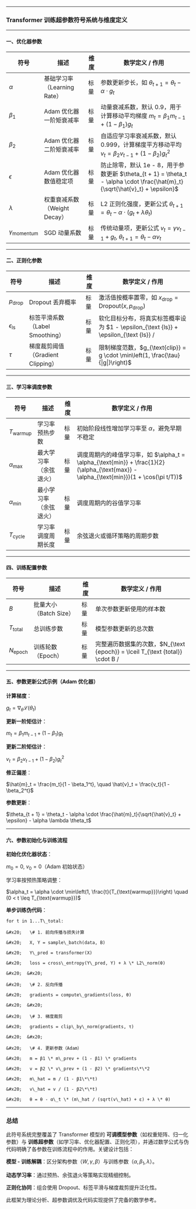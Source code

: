 

***

### **Transformer 训练超参数符号系统与维度定义**



***

#### **一、优化器参数**



| **符号**                     | **描述**               | **维度** | **数学定义 / 作用**                                                                                                  |
| -------------------------- | -------------------- | ------ | -------------------------------------------------------------------------------------------------------------- |
| $\alpha$                   | 基础学习率（Learning Rate） | 标量     | 参数更新步长，如 $\theta_{t + 1} = \theta_t - \alpha \cdot g_t$                                                        |
| $\beta_1$                  | Adam 优化器一阶矩衰减率       | 标量     | 动量衰减系数，默认 0.9，用于计算移动平均梯度 $m_t = \beta_1 m_{t - 1} + (1 - \beta_1)g_t$                                          |
| $\beta_2$                  | Adam 优化器二阶矩衰减率       | 标量     | 自适应学习率衰减系数，默认 0.999，计算梯度平方移动平均 $v_t = \beta_2 v_{t - 1} + (1 - \beta_2)g_t^2$                                  |
| $\epsilon$                 | Adam 优化器数值稳定项        | 标量     | 防止除零，默认 1e - 8，用于参数更新 $\theta_{t + 1} = \theta_t - \alpha \cdot \frac{\hat{m}_t}{\sqrt{\hat{v}_t} + \epsilon}$ |
| $\lambda$                  | 权重衰减系数（Weight Decay） | 标量     | L2 正则化强度，更新公式 $\theta_{t + 1} = \theta_t - \alpha \cdot (g_t + \lambda \theta_t)$                              |
| $\gamma_{\text{momentum}}$ | SGD 动量系数             | 标量     | 传统动量项，更新公式 $v_t = \gamma v_{t - 1} + g_t$, $\theta_{t + 1} = \theta_t - \alpha v_t$                            |



***

#### **二、正则化参数**



| **符号**                 | **描述**                    | **维度** | **数学定义 / 作用**                                                             |
| ---------------------- | ------------------------- | ------ | ------------------------------------------------------------------------- |
| $p_{\text{drop}}$      | Dropout 丢弃概率              | 标量     | 激活值按概率置零，如 $x_{\text{drop}} = \text{Dropout}(x, p_{\text{drop}})$         |
| $\epsilon_{\text{ls}}$ | 标签平滑系数（Label Smoothing）   | 标量     | 软化目标分布，将真实标签概率设为 \$1 - \epsilon\_{\text {ls}} + \epsilon\_{\text {ls}} /  |
| $\tau$                 | 梯度裁剪阈值（Gradient Clipping） | 标量     | 限制梯度范数，$g_{\text{clip}} = g \cdot \min\left(1, \frac{\tau}{\|g\|}\right)$ |



***

#### **三、学习率调度参数**



| **符号**                | **描述**      | **维度** | **数学定义 / 作用**                                                                                                              |
| --------------------- | ----------- | ------ | -------------------------------------------------------------------------------------------------------------------------- |
| $T_{\text{warmup}}$   | 学习率预热步数     | 标量     | 初始阶段线性增加学习率至 $\alpha$，避免早期不稳定                                                                                              |
| $\alpha_{\text{max}}$ | 最大学习率（余弦退火） | 标量     | 调度周期内的峰值学习率，如 $\alpha_t = \alpha_{\text{min}} + \frac{1}{2}(\alpha_{\text{max}} - \alpha_{\text{min}})(1 + \cos(\pi t/T))$ |
| $\alpha_{\text{min}}$ | 最小学习率（余弦退火） | 标量     | 调度周期内的谷值学习率                                                                                                                |
| $T_{\text{cycle}}$    | 学习率调度周期长度   | 标量     | 余弦退火或循环策略的周期步数                                                                                                             |



***

#### **四、训练配置参数**



| **符号**             | **描述**           | **维度** | **数学定义 / 作用**                                                         |
| ------------------ | ---------------- | ------ | --------------------------------------------------------------------- |
| $B$                | 批量大小（Batch Size） | 标量     | 单次参数更新使用的样本数                                                          |
| $T_{\text{total}}$ | 总训练步数            | 标量     | 模型参数更新的总次数                                                            |
| $N_{\text{epoch}}$ | 训练轮数（Epoch）      | 标量     | 完整遍历数据集的次数，\$N\_{\text {epoch}} = \lceil T\_{\text {total}} \cdot B / |



***

#### **五、参数更新公式示例（Adam 优化器）**

**计算梯度**：

$g_t = \nabla_{\theta} \mathcal{L}(\theta_t)$

**更新一阶矩估计**：

 $m_t= \beta_1 m_{t - 1} + (1 - \beta_1) g_t$

**更新二阶矩估计**：

  $v_t = \beta_2 v_{t - 1} + (1 - \beta_2) g_t^2$

**修正偏差**：

$\hat{m}_t = \frac{m_t}{1 - \beta_1^t}, \quad \hat{v}_t = \frac{v_t}{1 - \beta_2^t}$

**参数更新**：

$\theta_{t + 1} = \theta_t - \alpha \cdot \frac{\hat{m}_t}{\sqrt{\hat{v}_t} + \epsilon} - \alpha \lambda \theta_t$



***

#### **六、参数初始化与训练流程**

**初始化优化器状态**：

$m_0 = 0$, $v_0 = 0$（Adam 初始状态）

学习率按预热策略调整：

$\alpha_t = \alpha \cdot \min\left(1, \frac{t}{T_{\text{warmup}}}\right) \quad (0 < t \leq T_{\text{warmup}})$

**单步训练伪代码**：



```
for t in 1...T\_total:

&#x20;   \# 1. 前向传播与损失计算

&#x20;   X, Y = sample\_batch(data, B)

&#x20;   Y\_pred = transformer(X)

&#x20;   loss = cross\_entropy(Y\_pred, Y) + λ \* L2\_norm(θ)

&#x20;  &#x20;

&#x20;   \# 2. 反向传播

&#x20;   gradients = compute\_gradients(loss, θ)

&#x20;  &#x20;

&#x20;   \# 3. 梯度裁剪

&#x20;   gradients = clip\_by\_norm(gradients, τ)

&#x20;  &#x20;

&#x20;   \# 4. 更新参数（Adam）

&#x20;   m = β1 \* m\_prev + (1 - β1) \* gradients

&#x20;   v = β2 \* v\_prev + (1 - β2) \* gradients\*\*2

&#x20;   m\_hat = m / (1 - β1\*\*t)

&#x20;   v\_hat = v / (1 - β2\*\*t)

&#x20;   θ = θ - α\_t \* (m\_hat / (sqrt(v\_hat) + ε) + λ \* θ)
```



***

### **总结**

此符号系统完整覆盖了 Transformer 模型的 **可调模型参数**（如权重矩阵、归一化参数）与 **训练超参数**（如学习率、优化器配置、正则化项），并通过数学公式与伪代码明确了各参数在训练流程中的作用。关键设计包括：

**模型 - 训练解耦**：区分架构参数（$W, \gamma, \beta$）与训练参数（$\alpha, \beta_1, \lambda$）。

**动态学习率**：通过预热、余弦退火等策略实现精细控制。

**正则化协同**：组合使用 Dropout、标签平滑与梯度裁剪提升泛化性。

此框架为理论分析、超参数调优及代码实现提供了完备的数学参考。